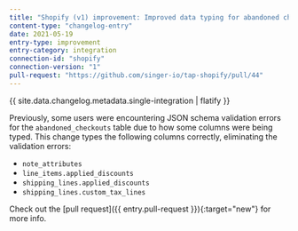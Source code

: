 ```yaml
---
title: "Shopify (v1) improvement: Improved data typing for abandoned checkouts"
content-type: "changelog-entry"
date: 2021-05-19
entry-type: improvement
entry-category: integration
connection-id: "shopify"
connection-version: "1"
pull-request: "https://github.com/singer-io/tap-shopify/pull/44"
---
```

{{ site.data.changelog.metadata.single-integration | flatify }}

Previously, some users were encountering JSON schema validation errors for the `abandoned_checkouts` table due to how some columns were being typed. This change types the following columns correctly, eliminating the validation errors:

- `note_attributes`
- `line_items.applied_discounts`
- `shipping_lines.applied_discounts`
- `shipping_lines.custom_tax_lines`

Check out the [pull request]({{ entry.pull-request }}){:target="new"} for more info.
